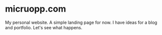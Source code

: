 # micruopp.com

My personal website. A simple landing page for now. I have ideas for a blog and portfolio. Let's see what happens.
